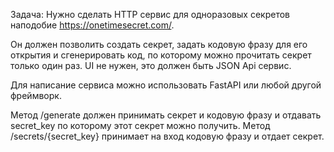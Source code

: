 Задача:
Нужно сделать HTTP сервис для одноразовых секретов наподобие https://onetimesecret.com/.

Он должен позволить создать секрет, задать кодовую фразу для его открытия и cгенерировать код, по которому можно прочитать секрет только один раз. UI не нужен, это должен быть JSON Api сервис.

Для написание сервиса можно использовать FastAPI или любой другой фреймворк.

Метод /generate должен принимать секрет и кодовую фразу и отдавать secret_key по которому этот секрет можно получить.
Метод /secrets/{secret_key} принимает на вход кодовую фразу и отдает секрет.
